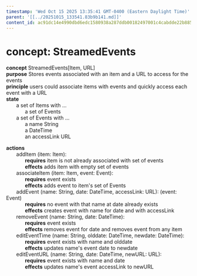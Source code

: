 ```yaml
---
timestamp: 'Wed Oct 15 2025 13:35:41 GMT-0400 (Eastern Daylight Time)'
parent: '[[../20251015_133541.83b9b141.md]]'
content_id: ac91dc14e4990dbd6edc1580938a287ddb00182497001c4cabdde22b8852fa2d
---
```


# concept: StreamedEvents

**concept** StreamedEvents\[Item, URL]\
**purpose** Stores events associated with an item and a URL to access for the events\
**principle** users could associate items with events and quickly access each event with a URL\
**state**\
       a set of Items with ...\
             a set of Events\
       a set of Events with ...\
             a name String\
             a DateTime\
             an accessLink URL

**actions**\
       addItem (item: Item):\
             **requires** item is not already associated with set of events\
             **effects** adds item with empty set of events\
       associateItem (item: Item, event: Event):\
             **requires** event exists\
             **effects** adds event to item's set of Events\
       addEvent (name: String, date: DateTime, accessLink: URL): (event: Event)\
             **requires** no event with that name at date already exists\
             **effects** creates event with name for date and with accessLink\
       removeEvent (name: String, date: DateTime):\
             **requires** event exists\
             **effects** removes event for date and removes event from any item\
       editEventTime (name: String, olddate: DateTime, newdate: DateTime):\
             **requires** event exists with name and olddate\
             **effects** updates name's event date to newdate\
       editEventURL (name: String, date: DateTime, newURL: URL):\
             **requires** event exists with name and date\
             **effects** updates name's event accessLink to newURL
